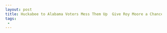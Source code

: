 ```yaml
---
layout: post
title: Huckabee to Alabama Voters Mess Them Up  Give Roy Moore a Chance to Be a Courageous Voice in the Senate
tags:
 -
---
```


